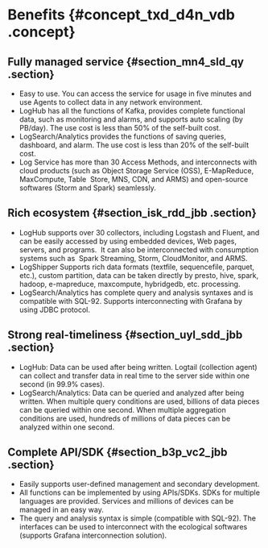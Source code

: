 # Benefits {#concept_txd_d4n_vdb .concept}

## Fully managed service {#section_mn4_sld_qy .section}

-   Easy to use. You can access the service for usage in five minutes and use Agents to collect data in any network environment.
-   LogHub has all the functions of Kafka, provides complete functional data, such as monitoring and alarms, and supports auto scaling \(by PB/day\). The use cost is less than 50% of the self-built cost.
-   LogSearch/Analytics provides the functions of saving queries, dashboard, and alarm. The use cost is less than 20% of the self-built cost.
-   Log Service has more than 30 Access Methods, and interconnects with cloud products \(such as Object Storage Service \(OSS\), E-MapReduce, MaxCompute, Table  Store, MNS, CDN, and ARMS\) and open-source softwares \(Storm and Spark\) seamlessly.

## Rich ecosystem {#section_isk_rdd_jbb .section}

-   LogHub supports over 30 collectors, including Logstash and Fluent, and can be easily accessed by using embedded devices, Web pages, servers, and programs.  It can also be interconnected with consumption systems such as  Spark Streaming, Storm, CloudMonitor, and ARMS.
-   LogShipper Supports rich data formats \(textfile, sequencefile, parquet, etc.\), custom partition, data can be taken directly by presto, hive, spark, hadoop, e-mapreduce, maxcompute, hybridgedb, etc. processing.
-   LogSearch/Analytics has complete query and analysis syntaxes and is compatible with SQL-92. Supports interconnecting with Grafana by using JDBC protocol.

## Strong real-timeliness {#section_uyl_sdd_jbb .section}

-   LogHub: Data can be used after being written. Logtail \(collection agent\) can collect and transfer data in real time to the server side within one second \(in 99.9% cases\).
-   LogSearch/Analytics: Data can be queried and analyzed after being written. When multiple query conditions are used, billions of data pieces can be queried within one second. When multiple aggregation conditions are used, hundreds of millions of data pieces can be analyzed within one second.

## Complete API/SDK {#section_b3p_vc2_jbb .section}

-   Easily supports user-defined management and secondary development.
-   All functions can be implemented by using APIs/SDKs. SDKs for multiple languages are provided. Services and millions of devices can be managed in an easy way.
-   The query and analysis syntax is simple \(compatible with SQL-92\). The interfaces can be used to interconnect with the ecological softwares \(supports Grafana interconnection solution\).


